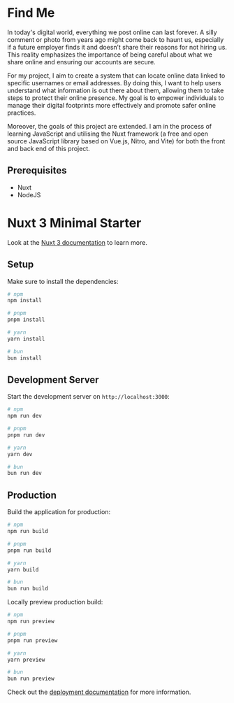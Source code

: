 # Find Me

In today's digital world, everything we post online can last forever. A silly comment or photo from years ago might come back to haunt us, especially if a future employer finds it and doesn’t share their reasons for not hiring us. This reality emphasizes the importance of being careful about what we share online and ensuring our accounts are secure.

For my project, I aim to create a system that can locate online data linked to specific usernames or email addresses. By doing this, I want to help users understand what information is out there about them, allowing them to take steps to protect their online presence. My goal is to empower individuals to manage their digital footprints more effectively and promote safer online practices.

Moreover, the goals of this project are extended. I am in the process of learning JavaScript and utilising the Nuxt framework (a free and open source JavaScript library based on Vue.js, Nitro, and Vite) for both the front and back end of this project. 

## Prerequisites

- Nuxt
- NodeJS

# Nuxt 3 Minimal Starter

Look at the [Nuxt 3 documentation](https://nuxt.com/docs/getting-started/introduction) to learn more.

## Setup

Make sure to install the dependencies:

```bash
# npm
npm install

# pnpm
pnpm install

# yarn
yarn install

# bun
bun install
```

## Development Server

Start the development server on `http://localhost:3000`:

```bash
# npm
npm run dev

# pnpm
pnpm run dev

# yarn
yarn dev

# bun
bun run dev
```

## Production

Build the application for production:

```bash
# npm
npm run build

# pnpm
pnpm run build

# yarn
yarn build

# bun
bun run build
```

Locally preview production build:

```bash
# npm
npm run preview

# pnpm
pnpm run preview

# yarn
yarn preview

# bun
bun run preview
```

Check out the [deployment documentation](https://nuxt.com/docs/getting-started/deployment) for more information.
